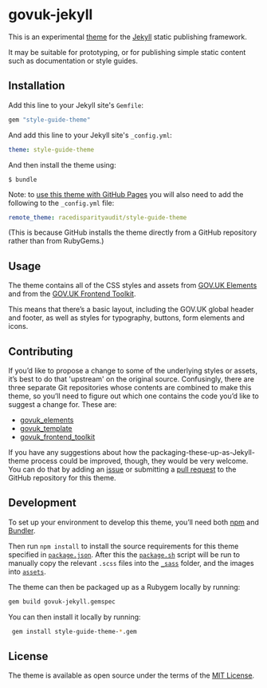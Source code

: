 # govuk-jekyll

This is an experimental [theme](https://jekyllrb.com/docs/themes/) for the [Jekyll](https://jekyllrb.com) static publishing framework.

It may be suitable for prototyping, or for publishing simple static content such as documentation or style guides.

## Installation

Add this line to your Jekyll site's `Gemfile`:

```ruby
gem "style-guide-theme"
```

And add this line to your Jekyll site's `_config.yml`:

```yaml
theme: style-guide-theme
```

And then install the theme using:

    $ bundle

Note: to [use this theme with GitHub Pages](https://help.github.com/articles/adding-a-jekyll-theme-to-your-github-pages-site/) you will also need to add the following to the `_config.yml` file:

```yaml
remote_theme: racedisparityaudit/style-guide-theme
```

(This is because GitHub installs the theme directly from a GitHub repository rather than from RubyGems.)


## Usage

The theme contains all of the CSS styles and assets from [GOV.UK Elements](https://govuk-elements.herokuapp.com) and from the [GOV.UK Frontend Toolkit](https://github.com/alphagov/govuk_frontend_toolkit).

This means that there’s a basic layout, including the GOV.UK global header and footer, as well as styles for typography, buttons, form elements and icons.

## Contributing

If you’d like to propose a change to some of the underlying styles or assets, it’s best to do that 'upstream' on the original source. Confusingly, there are three separate Git repositories whose contents are combined to make this theme, so you’ll need to figure out which one contains the code you’d like to suggest a change for. These are:

* [govuk_elements](https://github.com/alphagov/govuk_elements)
* [govuk_template](https://github.com/alphagov/govuk_template)
* [govuk_frontend_toolkit](https://github.com/alphagov/govuk_frontend_toolkit)

If you have any suggestions about how the packaging-these-up-as-Jekyll-theme process could be improved, though, they would be very welcome. You can do that by adding an [issue](https://github.com/racedisparityaudit/style-guide-theme/issues) or submitting a [pull request](https://github.com/racedisparityaudit/style-guide-theme/pulls) to the GitHub repository for this theme.

## Development

To set up your environment to develop this theme, you’ll need both [npm](https://www.npmjs.com) and [Bundler](http://bundler.io).

Then run `npm install` to install the source requirements for this theme specified in [`package.json`](package.json). After this the [`package.sh`](package.sh) script will be run to manually copy the relevant `.scss` files into the [`_sass`](_sass) folder, and the images into [`assets`](assets).

The theme can then be packaged up as a Rubygem locally by running:

```bash
gem build govuk-jekyll.gemspec
```

You can then install it locally by running:

```bash
 gem install style-guide-theme-*.gem
 ```

## License

The theme is available as open source under the terms of the [MIT License](https://opensource.org/licenses/MIT).

